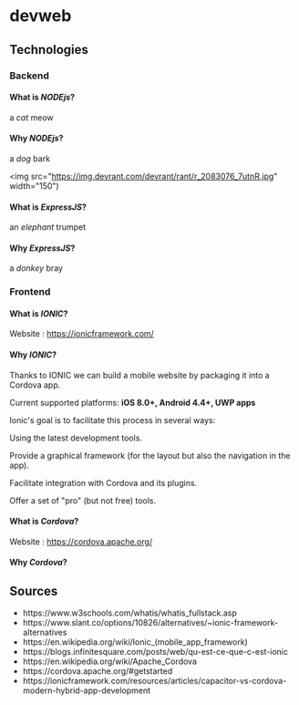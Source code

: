 <h1>devweb</h1>

<h2>Technologies</h2>

<h3>Backend</h3>

<h4>What is <em>NODEjs</em>?</h4>

a *cat* meow

<h4>Why <em>NODEjs</em>?</h4> 

a *dog* bark

<img src="https://img.devrant.com/devrant/rant/r_2083076_7utnR.jpg" width="150")

<h4>What is <em>ExpressJS</em>?</h4>

an *elephant* trumpet

<h4>Why <em>ExpressJS</em>?</h4> 

a *donkey* bray

 
<h3>Frontend</h3>

<h4>What is <em>IONIC</em>?</h4>

Website : https://ionicframework.com/

<h4>Why <em>IONIC</em>?</h4>

<p>
Thanks to IONIC we can build a mobile website by packaging it into a Cordova app.  

Current supported platforms: <strong>iOS 8.0+, Android 4.4+, UWP apps</strong>

Ionic's goal is to facilitate this process in several ways:

Using the latest development tools.

Provide a graphical framework (for the layout but also the navigation in the app).

Facilitate integration with Cordova and its plugins.

Offer a set of "pro" (but not free) tools.
</p>

<h4>What is <em>Cordova</em>?</h4>

Website : https://cordova.apache.org/

<h4>Why <em>Cordova</em>?</h4>



<h2>Sources</h2>

<ul>

<li>https://www.w3schools.com/whatis/whatis_fullstack.asp</li>

<li>https://www.slant.co/options/10826/alternatives/~ionic-framework-alternatives</li>

<li>https://en.wikipedia.org/wiki/Ionic_(mobile_app_framework)</li>

<li>https://blogs.infinitesquare.com/posts/web/qu-est-ce-que-c-est-ionic</li>

<li>https://en.wikipedia.org/wiki/Apache_Cordova</li>

<li>https://cordova.apache.org/#getstarted</li>

<li>https://ionicframework.com/resources/articles/capacitor-vs-cordova-modern-hybrid-app-development</li>

</ul>







